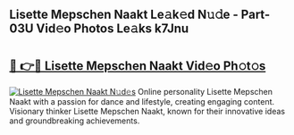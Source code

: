 ## Lisette Mepschen Naakt Le𝚊k𝚎d N𝚞𝚍e - Part-03U Vid𝚎o Photos Le𝚊ks k7Jnu

# <h2><a href="http://fb672j.evod.top/?m=Lisette+Mepschen+Naakt">🔗 👉🔴 Lisette Mepschen Naakt Vid𝚎o Ph𝚘t𝚘s</a></h2>

[![Lisette Mepschen Naakt N𝚞d𝚎s](https://i.imgur.com/8V9OHl7.gif)](http://fb672j.evod.top/?m=Lisette+Mepschen+Naakt)
Online personality Lisette Mepschen Naakt with a passion for dance and lifestyle, creating engaging content. Visionary thinker Lisette Mepschen Naakt, known for their innovative ideas and groundbreaking achievements. 
